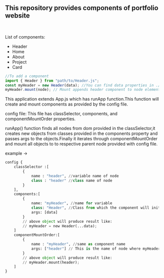 <h2>This repository provides components of portfolio website</h2><br>

List of components:
<ul>
    <li>Header</li>
    <li>Home</li>
    <li>About</li>
    <li>Project</li>
    <li>Card</li>
</ul>

```javascript
//To add a component
import { Header } from "path/to/Header.js";
const myHeader = new Header(data); //You can find data properties in ./data/header.json
myHeader.mount(node); // Mount appends header component to node element
```

This application extends App.js which has runApp function.This function will create and mount components as provided by the config file.

config file: This file has classSelector, components, and componentMountOrder properties.

runApp() function finds all nodes from dom provided in the classSelector,it creates new objects from classes provided in the components property and passes args to the objects.Finally it iterates through componentMountOrder and mount all objects to to respective parent node provided with config file.

<p>
example ->

```python
config {
    classSelector :[
        {
            name : "header", //variable name of node
            class : "header" //class name of node
        }
    ],
    components:[
        {
            name: "myHeader", //name for variable 
            class: "Header", //Class from which the component will initialized
            args: [data]
        }
        // above object will produce result like:
        // myHeader = new Header(...data);
    ]
    componentMountOrder:[
        {
            name : "myHeader", //same as component name
            args: ["header"] // This is the name of node where myHeader will be mounted
        }
        // above object will produce result like:
        // myHeader.mount(header);
    ]
}
```
</p>
